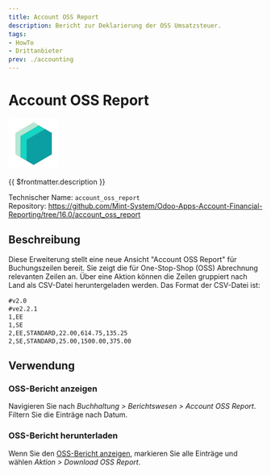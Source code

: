 ```yaml
---
title: Account OSS Report
description: Bericht zur Deklarierung der OSS Umsatzsteuer.
tags:
- HowTo
- Drittanbieter
prev: ./accounting
---
```

# Account OSS Report

![icon_oms_box](attachments/icons_odoo_mint_system.png)

{{ $frontmatter.description }}

Technischer Name: `account_oss_report`\
Repository: <https://github.com/Mint-System/Odoo-Apps-Account-Financial-Reporting/tree/16.0/account_oss_report>

## Beschreibung

Diese Erweiterung stellt eine neue Ansicht "Account OSS Report" für Buchungszeilen bereit. Sie zeigt die für One-Stop-Shop (OSS) Abrechnung relevanten Zeilen an. Über eine Aktion können die Zeilen gruppiert nach Land als CSV-Datei heruntergeladen werden. Das Format der CSV-Datei ist:

```csv
#v2.0
#ve2.2.1
1,EE
1,SE
2,EE,STANDARD,22.00,614.75,135.25
2,SE,STANDARD,25.00,1500.00,375.00
```

## Verwendung

### OSS-Bericht anzeigen

Navigieren Sie nach *Buchhaltung > Berichtswesen > Account OSS Report*. Filtern Sie die Einträge nach Datum.

### OSS-Bericht herunterladen

Wenn Sie den [OSS-Bericht anzeigen](#OSS-Bericht%20anzeigen), markieren Sie alle Einträge und wählen *Aktion > Download OSS Report*.
